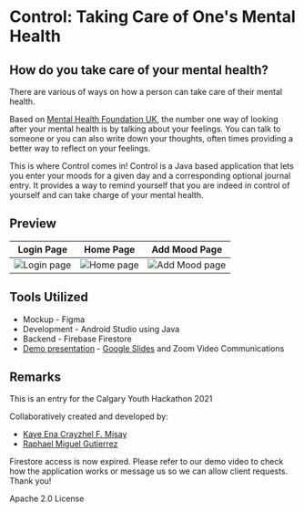# Control: Taking Care of One's Mental Health

## How do you take care of your mental health?
There are various of ways on how a person can take care of their mental health.

Based on [Mental Health Foundation UK](https://www.mentalhealth.org.uk/sites/default/files/How%20to...mental%20health.pdf), the number one way of looking after your mental health is by talking about your feelings. You can talk to someone or you can also write down your thoughts, often times providing a better way to reflect on your feelings.

This is where Control comes in! Control is a Java based application that lets you enter your moods for a given day and a corresponding optional journal entry. It provides a way to remind yourself that you are indeed in control of yourself and can take charge of your mental health.

## Preview
Login Page          |  Home Page | Add Mood Page
:-------------------------:|:-------------------------:|:-------------------------:
![Login page](https://user-images.githubusercontent.com/40973251/142713165-020ca072-d219-4ffb-b111-6fc99a4d115a.png)  |  ![Home page](https://user-images.githubusercontent.com/40973251/142713168-9b1f4d6e-7c36-4d1d-899d-c89d33e31b8a.png) | ![Add Mood page](https://user-images.githubusercontent.com/40973251/142713167-675e0501-9836-4550-9020-dd342fd38455.png)

## Tools Utilized
* Mockup - Figma
* Development - Android Studio using Java
* Backend - Firebase Firestore
* [Demo presentation](https://drive.google.com/file/d/18FNhqBamJ-FTAenUDHGyk3JaNzCPxG-0/view?usp=sharing) - [Google Slides](https://docs.google.com/presentation/d/1nQtHolQdXoHvzElFLmvRh3F_g_Yu7m1YS0CYi1iWfy0/edit?usp=sharing) and Zoom Video Communications

## Remarks
This is an entry for the Calgary Youth Hackathon 2021

Collaboratively created and developed by:
  * [Kaye Ena Crayzhel F. Misay](https://github.com/kaynzhel)
  * [Raphael Miguel Gutierrez](https://github.com/rmgutierrez)

Firestore access is now expired. Please refer to our demo video to check how the application works or message us so we can allow client requests. Thank you!

Apache 2.0 License
